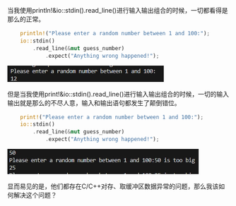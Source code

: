 ​	当我使用println!&io::stdin().read_line()进行输入输出组合的时候，一切都看得是那么的正常。

```rust
	println!("Please enter a random number between 1 and 100:");
	io::stdin() 
		.read_line(&mut guess_number)
        	.expect("Anything wrong happened!");
```

![normal](https://github.com/thedarknessdied/rust_object_Set/blob/main/problem/Print!_And_println!_Handling_Differences_in_Buffers/README.assets/normal.png)

​	但是当我使用print!&io::stdin().read_line()进行输入输出组合的时候，一切的输入输出就是那么的不尽人意，输入和输出语句都发生了颠倒错位。

```rust
	print!("Please enter a random number between 1 and 100:");
	io::stdin() 
		.read_line(&mut guess_number)
        	.expect("Anything wrong happened!");
```

![wrong](https://github.com/thedarknessdied/rust_object_Set/blob/main/problem/Print!_And_println!_Handling_Differences_in_Buffers/README.assets/wrong.png)

​	显而易见的是，他们都存在C/C++对存、取缓冲区数据异常的问题，那么我该如何解决这个问题？
